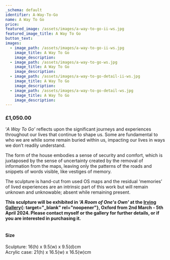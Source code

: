```yaml
---
_schema: default
identifier: A-Way-To-Go
name: A Way To Go
price:
featured_image: /assets/images/a-way-to-go-ii-ws.jpg
featured_image_title: A Way To Go
button_text:
images:
  - image_path: /assets/images/a-way-to-go-ii-ws.jpg
    image_title: A Way To Go
    image_description:
  - image_path: /assets/images/a-way-to-go-ws.jpg
    image_title: A Way To Go
    image_description:
  - image_path: /assets/images/a-way-to-go-detail-ii-ws.jpg
    image_title: A Way To Go
    image_description:
  - image_path: /assets/images/a-way-to-go-detail-ws.jpg
    image_title: A Way To Go
    image_description:
---
```

### £1,050.00<br>

‘*A Way To Go’* reflects upon the significant journeys and experiences throughout our lives that continue to shape us. Some are fundamental to who we are while some remain buried within us, impacting our lives in ways we don’t readily understand.

The form of the house embodies a sense of security and comfort, which is juxtaposed by the sense of uncertainty created by the removal of information from the maps, leaving only the patterns of the roads and snippets of words visible, like vestiges of memory.

The sculpture is hand-cut from used OS maps and the residual ‘memories’ of lived experiences are an intrinsic part of this work but will remain unknown and unknowable; absent while remaining present.

**This sculpture will be exhibited in *'A Room of One's Own'* at the [Irving Gallery](https://www.irvinggallery.com/){: target="_blank" rel="noopener"}, Oxford from 2nd March - 5th April 2024. Please contact myself or the gallery for further details, or if you are interested in purchasing it.**

#### <br>Size

Sculpture: 16(h) x 9.5(w) x 9.5(d)cm<br>Acrylic case: 21(h) x 16.5(w) x 16.5(w)cm